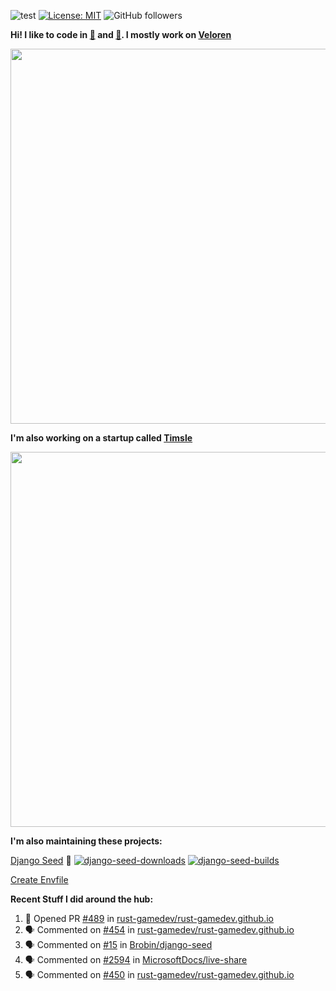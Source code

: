 ![test](https://hits.seeyoufarm.com/api/count/incr/badge.svg?url=https://github.com/AngelOnFira)
[![License: MIT](https://img.shields.io/badge/License-MIT-yellow.svg)](https://opensource.org/licenses/MIT)
![GitHub followers](https://img.shields.io/github/followers/angelonfira?style=social)

**Hi! I like to code in [:crab:](https://www.rust-lang.org/) and [:snake:](https://www.python.org/). I mostly work on [Veloren](https://veloren.net)**

<p align="center">
  <img width="600" src="https://media.discordapp.net/attachments/444005079410802699/730566298073038949/rsz_5f0656b6aa176.png">
</p>

**I'm also working on a startup called [Timsle](https://timsle.com)**

<p align="center">
  <img width="600" src="https://media.discordapp.net/attachments/444005079410802699/730566842674053130/rsz_5f0657242abb4.png">
</p>

**I'm also maintaining these projects:**

[Django Seed](https://github.com/Brobin/django-seed)
:seedling:
[![django-seed-downloads](https://pepy.tech/badge/django-seed)](https://pepy.tech/project/django-seed)
[![django-seed-builds](https://github.com/Brobin/django-seed/workflows/Test/badge.svg)](https://github.com/Brobin/django-seed)

[Create Envfile](https://github.com/SpicyPizza/create-envfile)

**Recent Stuff I did around the hub:**

<!--START_SECTION:activity-->
1. 💪 Opened PR [#489](https://github.com/rust-gamedev/rust-gamedev.github.io/pull/489) in [rust-gamedev/rust-gamedev.github.io](https://github.com/rust-gamedev/rust-gamedev.github.io)
2. 🗣 Commented on [#454](https://github.com/rust-gamedev/rust-gamedev.github.io/issues/454) in [rust-gamedev/rust-gamedev.github.io](https://github.com/rust-gamedev/rust-gamedev.github.io)
3. 🗣 Commented on [#15](https://github.com/Brobin/django-seed/issues/15) in [Brobin/django-seed](https://github.com/Brobin/django-seed)
4. 🗣 Commented on [#2594](https://github.com/MicrosoftDocs/live-share/issues/2594) in [MicrosoftDocs/live-share](https://github.com/MicrosoftDocs/live-share)
5. 🗣 Commented on [#450](https://github.com/rust-gamedev/rust-gamedev.github.io/issues/450) in [rust-gamedev/rust-gamedev.github.io](https://github.com/rust-gamedev/rust-gamedev.github.io)
<!--END_SECTION:activity-->
